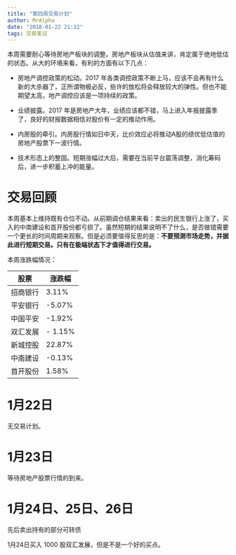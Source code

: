 ```yaml
---
title: "第四周交易计划"
author: MrAlpha
date: "2018-01-22 21:32"
tags: 交易笔记
---
```


本周需要耐心等待房地产板块的调整。房地产板块从估值来讲，肯定属于绝地低估的状态。从大的环境来看，有利的方面有以下几点：

- 房地产调控政策的松动。2017 年各类调控政策不断上马，应该不会再有什么新的大杀器了，正所谓物极必反，些许的放松将会释放较大的弹性。但也不能期望太高，地产调控应该是一项持续的政策。

- 业绩披露。2017 年是房地产大年，业绩应该都不错，马上进入年报披露季了，良好的财报数据相信对股价有一定的推动作用。

- 内房股的牵引。内房股行情如日中天，比价效应必将推动A股的绩优低估值的房地产股票下一波行情。

- 技术形态上的整固。短期涨幅过大后，需要在当前平台震荡调整，消化筹码后，进一步积蓄上冲的能量。

# 交易回顾

本周基本上维持既有仓位不动。从前期调仓结果来看：卖出的民生银行上涨了，买入的中南建设和首开股份都亏损了。虽然短期的结果说明不了什么，是否做错需要一个更长的时间周期来观察。但是必须要值得反思的是：**不要预测市场走势，并据此进行短期交易。只有在极端状态下才值得进行交易。**

本周涨跌幅情况：

| 股票 | 涨跌幅 |
| --   | -- |
| 招商银行 | 3.11% |
| 平安银行 | -5.07% |
| 中国平安 | -1.92% |
| 双汇发展 | - 1.15% |
| 新城控股 | 22.87% |
| 中南建设 | -0.13% |
| 首开股份 | 1.58% |

# 1月22日

无交易计划。

# 1月23日

等待房地产股票行情的到来。

# 1月24日、25日、26日

先后卖出持有的部分可转债

1月24日买入 1000 股双汇发展，但是不是一个好的买点。
